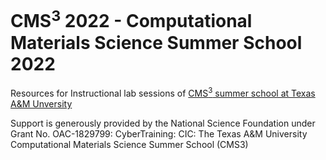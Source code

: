 # CMS<sup>3</sup> 2022 - Computational Materials Science Summer School 2022
Resources for Instructional lab sessions of <a href=https://cms3.tamu.edu/>CMS<sup>3</sup> summer school at Texas A&amp;M Unversity</a>

Support is generously provided by the National Science Foundation under Grant No. OAC-1829799: CyberTraining: CIC: The Texas A&M University Computational Materials Science Summer School (CMS3)
